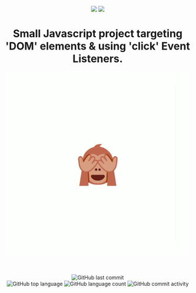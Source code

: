 <div align="center">
  
  ![](https://github.com/cba0311/NoEvil/blob/master/assets/NoEvil-banner.png#gh-light-mode-only)
  ![](https://github.com/cba0311/NoEvil/blob/master/assets/NoEvil-banner_dark.png#gh-dark-mode-only)
  
</div>
<h1 align="center">
  Small Javascript project targeting 'DOM' elements & using 'click' Event Listeners.
</h1> 
<div align="center">
  <img src="https://github.com/cba0311/No-Evil/blob/master/assets/No-Evil.gif"<img>
</div> 
<div align="center">
  
  &nbsp;

![GitHub last commit](https://img.shields.io/github/last-commit/cba0311/No-Evil?style=flat-square)  
![GitHub top language](https://img.shields.io/github/languages/top/cba0311/No-Evil?style=flat-square)
![GitHub language count](https://img.shields.io/github/languages/count/cba0311/No-Evil?style=flat-square)
![GitHub commit activity](https://img.shields.io/github/commit-activity/w/cba0311/No-Evil?style=flat-square)

</div>

